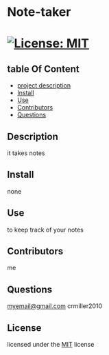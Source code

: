 
        
# Note-taker

# [![License: MIT](https://img.shields.io/badge/License-MIT-yellow.svg)](https://opensource.org/licenses/MIT)

## table Of Content
- [project description](#Description)
- [Install](#Install)
- [Use](#Use)
- [Contributors](#Contributors)
- [Questions](#Questions)

## Description
it takes notes
        
## Install
none

## Use
to keep track of your notes

## Contributors
me

## Questions
myemail@gmail.com
crmiller2010

## License
licensed under the [MIT](https://choosealicense.com/licenses/mit/) license
    